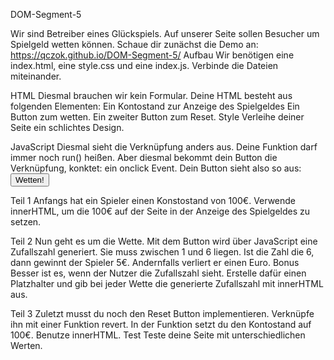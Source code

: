 DOM-Segment-5

Wir sind Betreiber eines Glückspiels.
Auf unserer Seite sollen Besucher um Spielgeld wetten können.
Schaue dir zunächst die Demo an: https://qczok.github.io/DOM-Segment-5/
Aufbau
Wir benötigen eine index.html, eine style.css und eine index.js.
Verbinde die Dateien miteinander.

HTML
Diesmal brauchen wir kein Formular.
Deine HTML besteht aus folgenden Elementen:
Ein Kontostand zur Anzeige des Spielgeldes
Ein Button zum wetten.
Ein zweiter Button zum Reset.
Style
Verleihe deiner Seite ein schlichtes Design.


JavaScript
Diesmal sieht die Verknüpfung anders aus.
Deine Funktion darf immer noch run() heißen.
Aber diesmal bekommt dein Button die Verknüpfung, konktet: ein onclick Event.
Dein Button sieht also so aus: <button onclick="run()">Wetten!</button>


Teil 1
Anfangs hat ein Spieler einen Konstostand von 100€.
Verwende innerHTML, um die 100€ auf der Seite in der Anzeige des Spielgeldes zu setzen.


Teil 2
Nun geht es um die Wette.
Mit dem Button wird über JavaScript eine Zufallszahl generiert. Sie muss zwischen 1 und 6 liegen.
Ist die Zahl die 6, dann gewinnt der Spieler 5€.
Andernfalls verliert er einen Euro.
Bonus
Besser ist es, wenn der Nutzer die Zufallszahl sieht.
Erstelle dafür einen Platzhalter und gib bei jeder Wette die generierte Zufallszahl mit innerHTML aus.


Teil 3
Zuletzt musst du noch den Reset Button implementieren.
Verknüpfe ihn mit einer Funktion revert.
In der Funktion setzt du den Kontostand auf 100€.
Benutze innerHTML.
Test
Teste deine Seite mit unterschiedlichen Werten.







